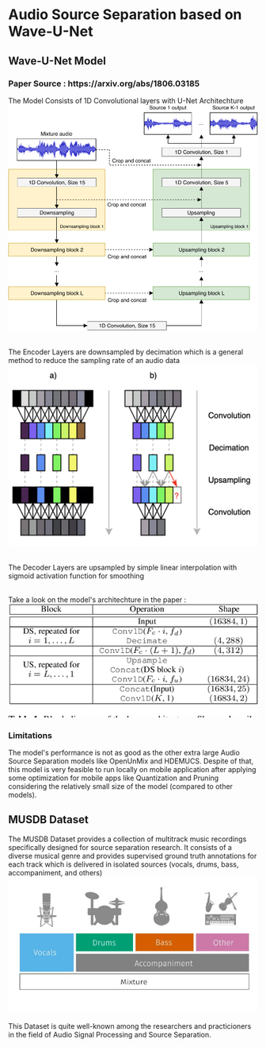 # Audio Source Separation based on Wave-U-Net 
## Wave-U-Net Model
<h3>Paper Source : https://arxiv.org/abs/1806.03185</h3>

The Model Consists of 1D Convolutional layers with U-Net Architechture
![Kiku](media/waveunet.png)
<br><br>

The Encoder Layers are downsampled by decimation which is a general method to reduce
the sampling rate of an audio data
![Kiku](media/decimate.png)
<br><br>

The Decoder Layers are upsampled by simple linear interpolation with sigmoid activation function for smoothing 
<br><br>

Take a look on the model's architechture in the paper :<br>
![Kiku](media/arch.png)
<br>

### Limitations
The model's performance is not as good as the other extra large Audio Source Separation models like OpenUnMix and HDEMUCS. Despite of that, this model is very feasible to run locally on mobile application after applying some optimization for mobile apps like Quantization and Pruning considering the relatively small size of the model (compared to other models).

## MUSDB Dataset
The MUSDB Dataset provides a collection of multitrack music recordings specifically designed for source separation research. It consists of a diverse musical genre and provides supervised ground truth annotations for each track which is delivered in isolated sources (vocals, drums, bass, accompaniment, and others)
![Kiku](media/musdb.jpg)
<br><br>
This Dataset is quite well-known among the researchers and practicioners in the field of Audio Signal Processing and Source Separation.